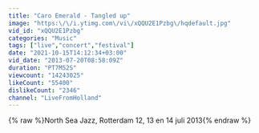 ```yaml
---
title: "Caro Emerald - Tangled up"
image: "https:\/\/i.ytimg.com\/vi\/xQQU2E1Pzbg\/hqdefault.jpg"
vid_id: "xQQU2E1Pzbg"
categories: "Music"
tags: ["live","concert","festival"]
date: "2021-10-15T14:12:34+03:00"
vid_date: "2013-07-20T08:58:09Z"
duration: "PT7M52S"
viewcount: "14243025"
likeCount: "55400"
dislikeCount: "2346"
channel: "LiveFromHolland"
---
```

{% raw %}North Sea Jazz, Rotterdam 12, 13 en 14 juli 2013{% endraw %}
